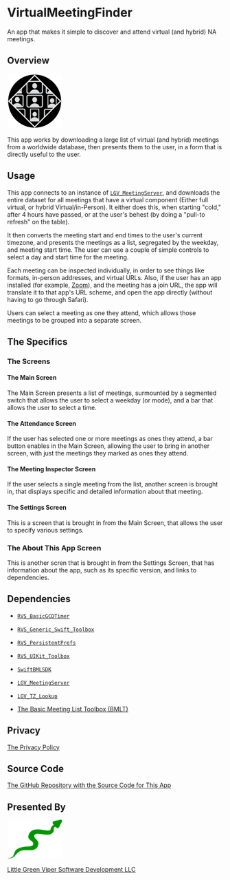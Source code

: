 # VirtualMeetingFinder

An app that makes it simple to discover and attend virtual (and hybrid) NA meetings.

## Overview

![Icon](icon.png)

This app works by downloading a large list of virtual (and hybrid) meetings from a worldwide database, then presents them to the user, in a form that is directly useful to the user.

## Usage

This app connects to an instance of [`LGV_MeetingServer`](https://github.com/LittleGreenViper/LGV_MeetingServer), and downloads the entire dataset for all meetings that have a virtual component (Either full virtual, or hybrid Virtual/in-Person). It either does this, when starting "cold," after 4 hours have passed, or at the user's behest (by doing a "pull-to refresh" on the table).

It then converts the meeting start and end times to the user's current timezone, and presents the meetings as a list, segregated by the weekday, and meeting start time. The user can use a couple of simple controls to select a day and start time for the meeting.

Each meeting can be inspected individually, in order to see things like formats, in-person addresses, and virtual URLs. Also, if the user has an app installed (for example, [Zoom](https://zoom.us)), and the meeting has a join URL, the app will translate it to that app's URL scheme, and open the app directly (without having to go through Safari).

Users can select a meeting as one they attend, which allows those meetings to be grouped into a separate screen.

## The Specifics

### The Screens

#### The Main Screen

The Main Screen presents a list of meetings, surmounted by a segmented switch that allows the user to select a weekday (or mode), and a bar that allows the user to select a time.

#### The Attendance Screen

If the user has selected one or more meetings as ones they attend, a bar button enables in the Main Screen, allowing the user to bring in another screen, with just the meetings they marked as ones they attend.

#### The Meeting Inspector Screen

If the user selects a single meeting from the list, another screen is brought in, that displays specific and detailed information about that meeting.

#### The Settings Screen

This is a screen that is brought in from the Main Screen, that allows the user to specify various settings.

### The About This App Screen

This is another scren that is brought in from the Settings Screen, that has information about the app, such as its specific version, and links to dependencies.

## Dependencies

- [`RVS_BasicGCDTimer`](https://github.com/RiftValleySoftware/RVS_BasicGCDTimer)

- [`RVS_Generic_Swift_Toolbox`](https://github.com/RiftValleySoftware/RVS_Generic_Swift_Toolbox)

- [`RVS_PersistentPrefs`](https://github.com/RiftValleySoftware/RVS_PersistentPrefs)

- [`RVS_UIKit_Toolbox`](https://github.com/RiftValleySoftware/RVS_UIKit_Toolbox)

- [`SwiftBMLSDK`](https://github.com/LittleGreenViper/SwiftBMLSDK)

- [`LGV_MeetingServer`](https://github.com/LittleGreenViper/LGV_MeetingServer)

- [`LGV_TZ_Lookup`](https://github.com/LittleGreenViper/LGV_TZ_Lookup)

- [The Basic Meeting List Toolbox (BMLT)](https://bmlt.app)

## Privacy

[The Privacy Policy](https://littlegreenviper.com/welcome-to-little-green-viper/privacy/app-privacy/)

## Source Code

[The GitHub Repository with the Source Code for This App](https://github.com/LittleGreenViper/VirtualMeetingFinder)

## Presented By

[![LGV Icon](LGV.png)](https://littlegreenviper.com)

[Little Green Viper Software Development LLC](https://littlegreenviper.com)

